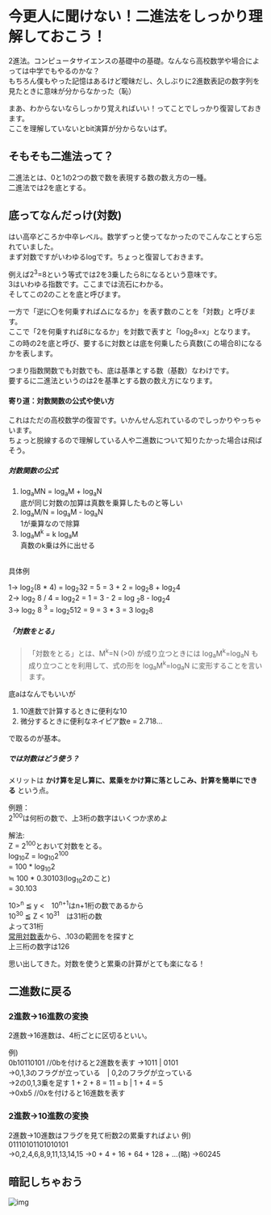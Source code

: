 # 今更人に聞けない！二進法をしっかり理解しておこう！

2進法。コンピュータサイエンスの基礎中の基礎。なんなら高校数学や場合によっては中学でもやるのかな？  
もちろん僕もやった記憶はあるけど曖昧だし、久しぶりに2進数表記の数字列を見たときに意味が分からなかった（恥）  

まあ、わからないならしっかり覚えればいい！ってことでしっかり復習しておきます。  
ここを理解していないとbit演算が分からないはず。  


## そもそも二進法って？

二進法とは、0と1の2つの数で数を表現する数の数え方の一種。  
二進法では2を底とする。　　

## 底ってなんだっけ(対数)

はい高卒どころか中卒レベル。数学ずっと使ってなかったのでこんなことすら忘れていました。  
まず対数ですがいわゆるlogです。ちょっと復習しておきます。  


例えば2<sup>3</sup>=8という等式では2を3乗したら8になるという意味です。  
3はいわゆる指数です。ここまでは流石にわかる。  
そしてこの2のことを底と呼びます。  

一方で「逆に〇を何乗すれば△になるか」を表す数のことを「対数」と呼びます。  
ここで「2を何乗すれば8になるか」を対数で表すと「log<sub>2</sub>8=x」となります。  
この時の2を底と呼び、要するに対数とは底を何乗したら真数(この場合8)になるかを表します。  

つまり指数関数でも対数でも、底は基準とする数（基数）なわけです。  
要するに二進法というのは2を基準とする数の数え方になります。

#### 寄り道：対数関数の公式や使い方

これはただの高校数学の復習です。いかんせん忘れているのでしっかりやっちゃいます。  
ちょっと脱線するので理解している人や二進数について知りたかった場合は飛ばそう。

##### 対数関数の公式

1. log<sub>a</sub>MN = log<sub>a</sub>M + log<sub>a</sub>N  
  底が同じ対数の加算は真数を乗算したものと等しい  
1. log<sub>a</sub>M/N = log<sub>a</sub>M - log<sub>a</sub>N  
  1が乗算なので除算  
1. log<sub>a</sub>M<sup>k</sup> = k log<sub>a</sub>M   
  真数のk乗は外に出せる  
  <br>
具体例　  

1→ log<sub>2</sub>(8 * 4) = log<sub>2</sub>32 = 5 = 3 + 2 = log<sub>2</sub>8 + log<sub>2</sub>4  
2→ log<sub>2</sub> 8 / 4  = log<sub>2</sub>2 = 1 = 3 - 2 = log <sub>2</sub>8 - log<sub>2</sub>4  
3→ log<sub>2</sub> 8 <sup>3</sup> = log<sub>2</sub>512 = 9 = 3 * 3 = 3 log<sub>2</sub>8
 

##### 「対数をとる」

>「対数をとる」とは、M<sup>k</sup>=N (>0) が成り立つときには log<sub>a</sub>M<sup>k</sup>=log<sub>a</sub>N も成り立つことを利用して、式の形を log<sub>a</sub>M<sup>k</sup>=log<sub>a</sub>N に変形することを言います。  

底aはなんでもいいが

1. 10進数で計算するときに便利な10
1. 微分するときに便利なネイピア数e = 2.718...

で取るのが基本。

##### では対数はどう使う？

メリットは
**かけ算を足し算に、累乗をかけ算に落としこみ、計算を簡単にできる**
という点。

例題：  
2<sup>100</sup>は何桁の数で、上3桁の数字はいくつか求めよ  


解法:  
Z = 2<sup>100</sup>とおいて対数をとる。  
log<sub>10</sub>Z 
= log<sub>10</sub>2<sup>100</sup>  
= 100 * log<sub>10</sub>2  
≒ 100 * 0.30103(log<sub>10</sub>2のこと)  
= 30.103  


10><sup>n</sup> ≦ y <　10<sup>n+1</sup>はn+1桁の数であるから  
10<sup>30</sup> ≦ Z < 10<sup>31</sup>　は31桁の数  
よって31桁  
[常用対数表](http://emath.a.la9.jp/ydir/Wiki/index.php?%BE%EF%CD%D1%C2%D0%BF%F4%C9%BD)から、.103の範囲をを探すと  
上三桁の数字は126  



思い出してきた。対数を使うと累乗の計算がとても楽になる！  

## 二進数に戻る

### 2進数→16進数の変換

2進数→16進数は、4桁ごとに区切るといい。

例)  
0b10110101 //0bを付けると2進数を表す
→1011 | 0101  
→0,1,3のフラグが立っている　| 0,2のフラグが立っている  
→2の0,1,3乗を足す 1 + 2 + 8 = 11 = b |  1 + 4 = 5  
→0xb5 //0xを付けると16進数を表す


### 2進数→10進数の変換

2進数→10進数はフラグを見て桁数2の累乗すればよい
例)  
01110101101010101  
→0,2,4,6,8,9,11,13,14,15
→0 + 4 + 16 + 64 + 128 + ...(略)
→60245


## 暗記しちゃおう

![img](https://www.uquest.co.jp/embedded/learning/img/2006/img_lec01_3.gif)
